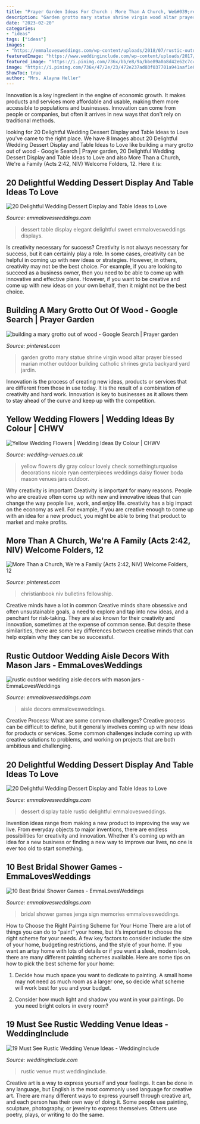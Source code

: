 ```yaml
---
title: "Prayer Garden Ideas For Church : More Than A Church, We&#039;re A Family (acts 2:42, Niv) Welcome Folders, 12"
description: "Garden grotto mary statue shrine virgin wood altar prayer blessed marian mother outdoor building catholic shrines gruta backyard yard jardin"
date: "2023-02-20"
categories:
- "ideas"
tags: ["ideas"]
images:
- "https://emmalovesweddings.com/wp-content/uploads/2018/07/rustic-outdoor-wedding-aisle-decors-with-mason-jars.jpg"
featuredImage: "https://www.weddinginclude.com/wp-content/uploads/2017/05/Rustic-chic-venue-wedding-ideas.jpg"
featured_image: "https://i.pinimg.com/736x/bb/e8/9a/bbe89a0a8d42e62c7c4f2dd2aa477817--prayer-garden-rosary-garden.jpg"
image: "https://i.pinimg.com/736x/47/2e/23/472e237ad03f037701a941aaf1e03a91--folders-church.jpg"
ShowToc: true
author: "Mrs. Alayna Heller"
---
```



Innovation is a key ingredient in the engine of economic growth. It makes products and services more affordable and usable, making them more accessible to populations and businesses. Innovation can come from people or companies, but often it arrives in new ways that don't rely on traditional methods.

	

		
looking for 20 Delightful Wedding Dessert Display and Table Ideas to Love you've came to the right place. We have 8 Images about 20 Delightful Wedding Dessert Display and Table Ideas to Love like building a mary grotto out of wood - Google Search | Prayer garden, 20 Delightful Wedding Dessert Display and Table Ideas to Love and also More Than a Church, We&#039;re a Family (Acts 2:42, NIV) Welcome Folders, 12. Here it is:
		
    
## 20 Delightful Wedding Dessert Display And Table Ideas To Love

<img loading=lazy src="http://emmalovesweddings.com/wp-content/uploads/2018/07/soft-pink-elegant-wedding-dessert-table-ideas.jpg" onerror="this.onerror=null;this.src='https://tse3.mm.bing.net/th?id=OIP.2uc5PZoV21kbIiDlidduVAHaK1&amp;pid=15.1';" alt="20 Delightful Wedding Dessert Display and Table Ideas to Love">

_Source: emmalovesweddings.com_

>dessert table display elegant delightful sweet emmalovesweddings displays. 

	

Is creativity necessary for success?
Creativity is not always necessary for success, but it can certainly play a role. In some cases, creativity can be helpful in coming up with new ideas or strategies. However, in others, creativity may not be the best choice. For example, if you are looking to succeed as a business owner, then you need to be able to come up with innovative and effective plans. However, if you want to be creative and come up with new ideas on your own behalf, then it might not be the best choice.

    
## Building A Mary Grotto Out Of Wood - Google Search | Prayer Garden

<img loading=lazy src="https://i.pinimg.com/736x/bb/e8/9a/bbe89a0a8d42e62c7c4f2dd2aa477817--prayer-garden-rosary-garden.jpg" onerror="this.onerror=null;this.src='https://tse3.mm.bing.net/th?id=OIP.mcFYfmN3WJXmAPqj6x7BHgHaJ4&amp;pid=15.1';" alt="building a mary grotto out of wood - Google Search | Prayer garden">

_Source: pinterest.com_

>garden grotto mary statue shrine virgin wood altar prayer blessed marian mother outdoor building catholic shrines gruta backyard yard jardin. 

	

Innovation is the process of creating new ideas, products or services that are different from those in use today. It is the result of a combination of creativity and hard work. Innovation is key to businesses as it allows them to stay ahead of the curve and keep up with the competition.

    
## Yellow Wedding Flowers | Wedding Ideas By Colour | CHWV

<img loading=lazy src="https://www.wedding-venues.co.uk/sites/default/files/yellow-wedding-flowers-RyanNicolePhotography.jpg" onerror="this.onerror=null;this.src='https://tse4.mm.bing.net/th?id=OIP.rfiwxyOXW05Gr-2vdtNL6wHaLH&amp;pid=15.1';" alt="Yellow Wedding Flowers | Wedding Ideas By Colour | CHWV">

_Source: wedding-venues.co.uk_

>yellow flowers diy gray colour lovely check somethingturquoise decorations nicole ryan centerpieces weddings daisy flower boda mason venues jars outdoor. 

	

Why creativity is important
Creativity is important for many reasons. People who are creative often come up with new and innovative ideas that can change the way people live, work, and enjoy life. creativity has a big impact on the economy as well. For example, if you are creative enough to come up with an idea for a new product, you might be able to bring that product to market and make profits.

    
## More Than A Church, We&#039;re A Family (Acts 2:42, NIV) Welcome Folders, 12

<img loading=lazy src="https://i.pinimg.com/736x/47/2e/23/472e237ad03f037701a941aaf1e03a91--folders-church.jpg" onerror="this.onerror=null;this.src='https://tse4.mm.bing.net/th?id=OIP.Nkj8rNoy5RdDx0cIhlBVRQAAAA&amp;pid=15.1';" alt="More Than a Church, We&#039;re a Family (Acts 2:42, NIV) Welcome Folders, 12">

_Source: pinterest.com_

>christianbook niv bulletins fellowship. 

	

Creative minds have a lot in common
Creative minds share obsessive and often unsustainable goals, a need to explore and tap into new ideas, and a penchant for risk-taking. They are also known for their creativity and innovation, sometimes at the expense of common sense. But despite these similarities, there are some key differences between creative minds that can help explain why they can be so successful.

    
## Rustic Outdoor Wedding Aisle Decors With Mason Jars - EmmaLovesWeddings

<img loading=lazy src="https://emmalovesweddings.com/wp-content/uploads/2018/07/rustic-outdoor-wedding-aisle-decors-with-mason-jars.jpg" onerror="this.onerror=null;this.src='https://tse2.mm.bing.net/th?id=OIP.kBnBAAXbR2vv6LYvLl5kwQHaLF&amp;pid=15.1';" alt="rustic outdoor wedding aisle decors with mason jars - EmmaLovesWeddings">

_Source: emmalovesweddings.com_

>aisle decors emmalovesweddings. 

	

Creative Process: What are some common challenges?
Creative process can be difficult to define, but it generally involves coming up with new ideas for products or services. Some common challenges include coming up with creative solutions to problems, and working on projects that are both ambitious and challenging.

    
## 20 Delightful Wedding Dessert Display And Table Ideas To Love

<img loading=lazy src="http://emmalovesweddings.com/wp-content/uploads/2018/07/rustic-wedding-dessert-display-ideas-with-wine-barrel.jpg" onerror="this.onerror=null;this.src='https://tse2.mm.bing.net/th?id=OIP.E1QDEoQ2JaucqWNF4u3eGQHaLH&amp;pid=15.1';" alt="20 Delightful Wedding Dessert Display and Table Ideas to Love">

_Source: emmalovesweddings.com_

>dessert display table rustic delightful emmalovesweddings. 

	

Invention ideas range from making a new product to improving the way we live. From everyday objects to major inventions, there are endless possibilities for creativity and innovation. Whether it's coming up with an idea for a new business or finding a new way to improve our lives, no one is ever too old to start something.

    
## 10 Best Bridal Shower Games - EmmaLovesWeddings

<img loading=lazy src="http://emmalovesweddings.com/wp-content/uploads/2017/08/sign-a-jenga-with-memories-bridal-shower-games.jpg" onerror="this.onerror=null;this.src='https://tse2.mm.bing.net/th?id=OIP.T2P3kt-_z1Ozjv0fVfFVFAHaLI&amp;pid=15.1';" alt="10 Best Bridal Shower Games - EmmaLovesWeddings">

_Source: emmalovesweddings.com_

>bridal shower games jenga sign memories emmalovesweddings. 

	

How to Choose the Right Painting Scheme for Your Home
There are a lot of things you can do to “paint” your home, but it’s important to choose the right scheme for your needs. A few key factors to consider include: the size of your home, budgeting restrictions, and the style of your home. If you want an artsy home with lots of details or if you want a sleek, modern look, there are many different painting schemes available. Here are some tips on how to pick the best scheme for your home:
1. Decide how much space you want to dedicate to painting. A small home may not need as much room as a larger one, so decide what scheme will work best for you and your budget.

2. Consider how much light and shadow you want in your paintings. Do you need bright colors in every room?

    
## 19 Must See Rustic Wedding Venue Ideas - WeddingInclude

<img loading=lazy src="https://www.weddinginclude.com/wp-content/uploads/2017/05/Rustic-chic-venue-wedding-ideas.jpg" onerror="this.onerror=null;this.src='https://tse4.mm.bing.net/th?id=OIP.sW8CD5t6F7hTFhFHWphXXAHaKS&amp;pid=15.1';" alt="19 Must See Rustic Wedding Venue Ideas - WeddingInclude">

_Source: weddinginclude.com_

>rustic venue must weddinginclude. 

	

Creative art is a way to express yourself and your feelings. It can be done in any language, but English is the most commonly used language for creative art. There are many different ways to express yourself through creative art, and each person has their own way of doing it. Some people use painting, sculpture, photography, or jewelry to express themselves. Others use poetry, plays, or writing to do the same.

